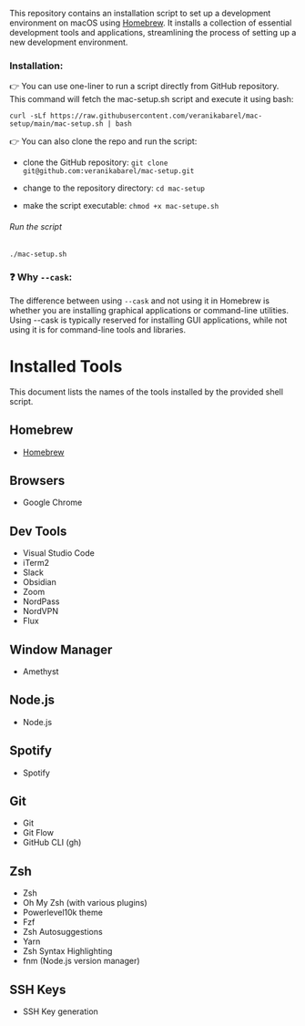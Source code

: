 This repository contains an installation script to set up a development environment on macOS using [Homebrew](https://brew.sh/). It installs a collection of essential development tools and applications, streamlining the process of setting up a new development environment.

### Installation:

:point_right: You can use one-liner to run a script directly from GitHub repository. This command will fetch the mac-setup.sh script and execute it using bash:

`curl -sLf https://raw.githubusercontent.com/veranikabarel/mac-setup/main/mac-setup.sh | bash`

:point_right: You can also clone the repo and run the script: 

- clone the GitHub repository:
`git clone git@github.com:veranikabarel/mac-setup.git`

- change to the repository directory:
`cd mac-setup`

- make the script executable:
`chmod +x mac-setupe.sh`

###### Run the script
`./mac-setup.sh`

### :question: Why `--cask`:

The difference between using `--cask` and not using it in Homebrew is whether you are installing graphical applications or command-line utilities. Using --cask is typically reserved for installing GUI applications, while not using it is for command-line tools and libraries.

# Installed Tools

This document lists the names of the tools installed by the provided shell script.

## Homebrew

- [Homebrew](https://brew.sh/)

## Browsers

- Google Chrome

## Dev Tools

- Visual Studio Code
- iTerm2
- Slack
- Obsidian
- Zoom
- NordPass
- NordVPN
- Flux

## Window Manager

- Amethyst

## Node.js

- Node.js

## Spotify

- Spotify

## Git

- Git
- Git Flow
- GitHub CLI (gh)

## Zsh

- Zsh
- Oh My Zsh (with various plugins)
- Powerlevel10k theme
- Fzf
- Zsh Autosuggestions
- Yarn
- Zsh Syntax Highlighting
- fnm (Node.js version manager)

## SSH Keys

- SSH Key generation